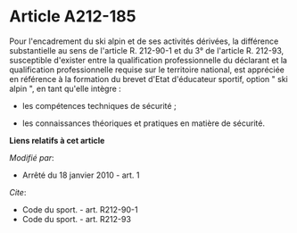# Article A212-185

Pour l'encadrement du ski alpin et de ses activités dérivées, la différence substantielle au sens de l'article R. 212-90-1 et
du 3° de l'article R. 212-93, susceptible d'exister entre la qualification professionnelle du déclarant et la qualification
professionnelle requise sur le territoire national, est appréciée en référence à la formation du brevet d'Etat d'éducateur
sportif, option " ski alpin ", en tant qu'elle intègre :

- les compétences techniques de sécurité ;

- les connaissances théoriques et pratiques en matière de sécurité.

**Liens relatifs à cet article**

_Modifié par_:

  - Arrêté du 18 janvier 2010 - art. 1

_Cite_:

  - Code du sport. - art. R212-90-1
  - Code du sport. - art. R212-93
